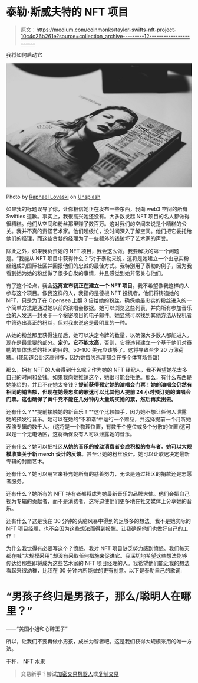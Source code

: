 # 泰勒·斯威夫特的 NFT 项目

> 原文：<https://medium.com/coinmonks/taylor-swifts-nft-project-10c4c26b261e?source=collection_archive---------12----------------------->

我将如何启动它

![](img/2d967c6a13532659cc5548db5a46f241.png)

Photo by [Raphael Lovaski](https://unsplash.com/@raphaellovaski?utm_source=medium&utm_medium=referral) on [Unsplash](https://unsplash.com?utm_source=medium&utm_medium=referral)

如果我的标题误导了你，让你相信她正在发布一些东西，我向 web3 空间的所有 Swifties 道歉。事实上，我很高兴她还没有。大多数发起 NFT 项目的名人都做得很糟糕。他们从空间和粉丝那里赚了数百万。这对我们的空间来说是个糟糕的公关。我并不真的责怪艺术家。他们超级忙，没时间深入了解空间。他们把它委托给他们的经理，而这些贪婪的经理为了一些额外的钱破坏了艺术家的声誉。

除此之外，如果我负责她的 NFT 项目，我会这么做。我要解决的第一个问题是。“我能从 NFT 项目中获得什么？”对于泰勒来说，这将是她建立一个由忠实粉丝组成的国际社区并回报他们的忠诚的最佳方式。我特别用了泰勒的例子，因为我看到她为她的粉丝做了很多自发的事情，并且感觉到她非常关心他们。

有了这个论点，我会**远离宣布我正在建立一个 NFT 项目**。我不希望像我这样的人参与这个项目。像我这样的人，我指的是德根 NFT 投机者，他们将铸造她的 NFT，只是为了在 Opensea 上翻 3 倍给她的粉丝。确保她最忠实的粉丝进入的一个简单方法是通过她以前的演唱会数据。她可以浏览这些列表，并向所有参加音乐会的人发送一封关于一个秘密项目的电子邮件。她显然可以找到其他方法从投机者中筛选出真正的粉丝，但对我来说这是最明显的一种。

从她的粉丝那里获得注册后，她可以决定令牌的数量，以确保大多数人都能进入。现在是最重要的部分。**定价。它不能太高**，否则，它将违背建立一个基于他们对泰勒的集体热爱的社区的目的。50-100 美元应该够了。这将导致至少 20 万薄荷糖。(我知道会比这高得多，因为她每次巡演都会在多个体育场售罄)

那么，拥有 NFT 的人会得到什么呢？作为她的 NFT 经纪人，我不希望她花太多自己的时间和金钱。如果我向她推销这个，她很可能会拒绝。那么，有什么东西是她能给的，并且不花她太多钱？**提前获得预定她的演唱会门票！她的演唱会仍然有相同的销售额，但现在她最忠实的歌迷可以比其他人提前 24 小时预订她的演唱会门票。这也确保了黄牛党不能在几分钟内大量购买她的票，然后再卖出去。**

还有什么？**提前接触她的新音乐！**这个比较棘手，因为她不想让任何人泄露她的预发行音乐。她可以在她的“不和谐”中运行一个赠品，并选择提前一个月听她表演专辑的数千人。(这将是一个物理位置，有数千个座位或多个分散的位置)这可以是一个无电话区，这将确保没有人可以泄露她的音乐。

还有什么？她可以把社区**从她的音乐的被动消费者变成积极的参与者。**她可以**大规模收集关于新 merch 设计的反馈**。甚至让她的粉丝设计。她可以让歌迷决定最新专辑的封面艺术。

还有什么？她可以用它来补充她所有的慈善努力，无论是通过社区的捐款还是志愿者服务。

还有什么？她所有的 NFT 持有者都将成为她最新音乐的品牌大使。他们会把自己视为专辑的贡献者，而不是消费者，这将迫使他们更多地在社交媒体上分享她的音乐。

还有什么？这是我在 30 分钟的头脑风暴中得到的足够多的想法。我不是她实际的 NFT 项目经理，也不会因为这些想法而得到报酬。让我确保他们也做好自己的工作！

为什么我觉得有必要写这个？愤怒。我对 NFT 项目缺乏努力感到愤怒。我们每天都在喊“大规模采用”,却没有采取任何措施来促进它。我深切地希望这些想法能够传达给那些即将成为这些艺术家的 NFT 项目经理的人。我希望他们能让我的想法看起来很幼稚，比我在 30 分钟内所能做的更有创意。以下是泰勒自己的歌词:

# “男孩子终归是男孩子，那么/聪明人在哪里？”

——“美国小姐和心碎王子”

所以，让我们不要再做小男孩，成长为智者吧。这是我们获得大规模采用的唯一方法。

干杯，
NFT 水果

> 交易新手？尝试[加密交易机器人](/coinmonks/crypto-trading-bot-c2ffce8acb2a)或[复制交易](/coinmonks/top-10-crypto-copy-trading-platforms-for-beginners-d0c37c7d698c)